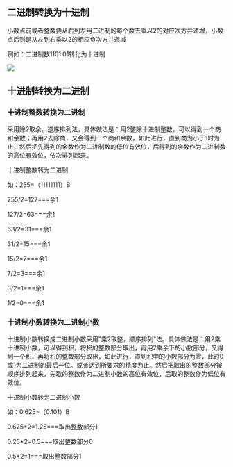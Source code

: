 ## 二进制转换为十进制

小数点前或者整数要从右到左用二进制的每个数去乘以2的对应次方并递增，小数点后则是从左到右乘以2的相应负次方并递减

例如：二进制数1101.01转化为十进制

![](https://i.loli.net/2021/04/04/o7mEDvQleucF5Yb.png)

## 十进制转换为二进制

### 十进制整数转换为二进制

采用除2取余，逆序排列法，具体做法是：用2整除十进制整数，可以得到一个商和余数；再用2去除商，又会得到一个商和余数，如此进行，直到商为小于1时为止，然后把先得到的余数作为二进制数的低位有效位，后得到的余数作为二进制数的高位有效位，依次排列起来。

十进制整数转为二进制

如：255=（11111111）B

255/2=127===余1

127/2=63===余1

63/2=31===余1

31/2=15===余1

15/2=7===余1

7/2=3===余1

3/2=1===余1

1/2=0===余1

### 十进制小数转换为二进制小数

十进制小数转换成二进制小数采用"乘2取整，顺序排列"法。具体做法是：用2乘十进制小数，可以得到积，将积的整数部分取出，再用2乘余下的小数部分，又得到一个积，再将积的整数部分取出，如此进行，直到积中的小数部分为零，此时0或1为二进制的最后一位。或者达到所要求的精度为止。然后把取出的整数部分按顺序排列起来，先取的整数作为二进制小数的高位有效位，后取的整数作为低位有效位。

十进制小数转为二进制小数

如：0.625=（0.101）B

0.625*2=1.25===取出[整数](https://baike.baidu.com/item/整数)部分1

0.25*2=0.5===取出整数部分0

0.5*2=1===取出整数部分1